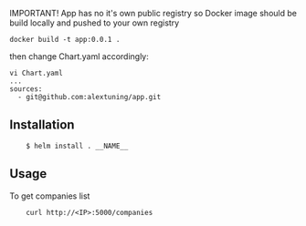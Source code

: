 IMPORTANT! App has no it's own public registry so Docker image should be build locally and pushed to your own registry
```
docker build -t app:0.0.1 .
```

then change Chart.yaml accordingly:

```
vi Chart.yaml
...
sources:
  - git@github.com:alextuning/app.git
```


## Installation

```
    $ helm install . __NAME__
```

## Usage
To get companies list
```
    curl http://<IP>:5000/companies
```
